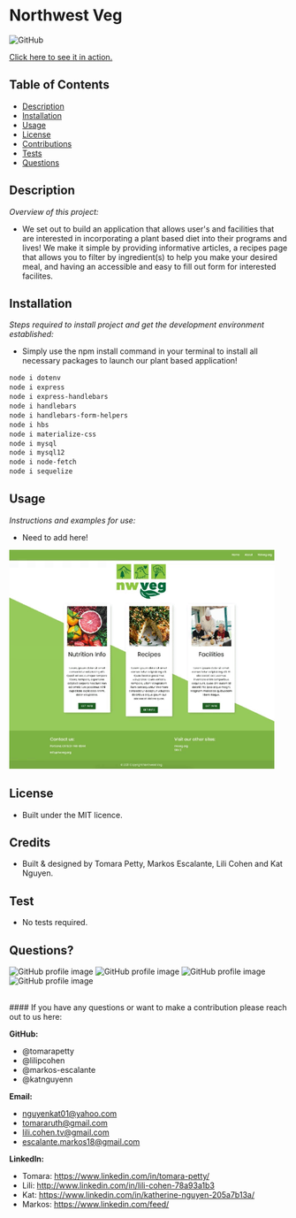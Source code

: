 # Northwest Veg
  
![GitHub](https://img.shields.io/badge/license-MIT-green)

<a href="https://northwest-veg.herokuapp.com/">Click here to see it in action.</a>

## Table of Contents
* [Description](#description)
* [Installation](#installation)
* [Usage](#usage)
* [License](#license)
* [Contributions](#contributions)
* [Tests](#tests)
* [Questions](#questions)

## Description 
*Overview of this project:* 
* We set out to build an application that allows user's and facilities that are interested in incorporating a plant based diet into their programs and lives! We make it simple by providing informative articles, a recipes page that allows you to filter by ingredient(s) to help you make your desired meal, and having an accessible and easy to fill out form for interested facilites.

## Installation
*Steps required to install project and get the development environment established:*
* Simply use the npm install command in your terminal to install all necessary packages to launch our plant based application!

```bash
node i dotenv
node i express
node i express-handlebars
node i handlebars
node i handlebars-form-helpers
node i hbs
node i materialize-css
node i mysql
node i mysql12
node i node-fetch
node i sequelize
```

## Usage
*Instructions and examples for use:* 
* Need to add here!

<img src="./public/assets/img/nwveg.gif">

## License 
* Built under the MIT licence.

## Credits
* Built & designed by Tomara Petty, Markos Escalante, Lili Cohen and Kat Nguyen.

## Test
* No tests required. 

## Questions?
<p float="left">
<img src="https://avatars0.githubusercontent.com/u/65513543?s=460&u=20bf726727263d5c2cb42b357ae261aff2a38e6e&v=4" alt="GitHub profile image" width="150">
<img src="https://avatars.githubusercontent.com/u/69019881?s=460&u=6854268124a5fbb368c638a74662e170b27b5e15&v=4" alt="GitHub profile image" width="150">
<img src="https://avatars.githubusercontent.com/u/70539107?s=460&u=19c6e1600b5f4d010ab5ab4f3527e2dcf96a1b2f&v=4" alt="GitHub profile image" width="150">
<img src="https://avatars.githubusercontent.com/u/71291602?s=460&u=0a57edde8d1542a08429d187f505e985f42d434b&v=4" alt="GitHub profile image" width="150">
</p>
<br>
#### If you have any questions or want to make a contribution please reach out to us here: 
<br>

**GitHub:** 
* @tomarapetty 
* @lilipcohen 
* @markos-escalante 
* @katnguyenn <br>

**Email:** 
* nguyenkat01@yahoo.com
* tomararuth@gmail.com 
* lili.cohen.tv@gmail.com 
* escalante.markos18@gmail.com <br>

**LinkedIn:** 
* Tomara: https://www.linkedin.com/in/tomara-petty/ 
* Lili: http://www.linkedin.com/in/lili-cohen-78a93a1b3 
* Kat: https://www.linkedin.com/in/katherine-nguyen-205a7b13a/ 
* Markos: https://www.linkedin.com/feed/

